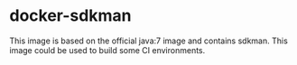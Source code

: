 # docker-sdkman

This image is based on the official java:7 image and contains sdkman.
This image could be used to build some CI environments.
